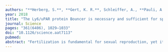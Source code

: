 ```yaml
---
authors: "**Herberg, S.**, **Gert, K. R.**, Schleiffer, A., **Pauli, A.**"
year: 2018
title: "The Ly6/uPAR protein Bouncer is necessary and sufficient for species-specific fertilization"
journal: Science
pages: "361(6406), 1029–1033"
doi: "10.1126/science.aat7113"
pubmed: 
abstract: "Fertilization is fundamental for sexual reproduction, yet its molecular mechanisms are poorly understood. We found that an oocyte-expressed Ly6/uPAR protein, which we call Bouncer, is a crucial fertilization factor in zebrafish. Membrane-bound Bouncer mediates sperm-egg binding and is thus essential for sperm entry into the egg. Remarkably, Bouncer not only is required for sperm-egg interaction but is also sufficient to allow cross-species fertilization between zebrafish and medaka, two fish species that diverged more than 200 million years ago. Our study thus identifies Bouncer as a key determinant of species-specific fertilization in fish. Bouncer’s closest homolog in tetrapods, SPACA4, is restricted to the male germline in internally fertilizing vertebrates, which suggests that our findings in fish have relevance to human biology."
---
```


